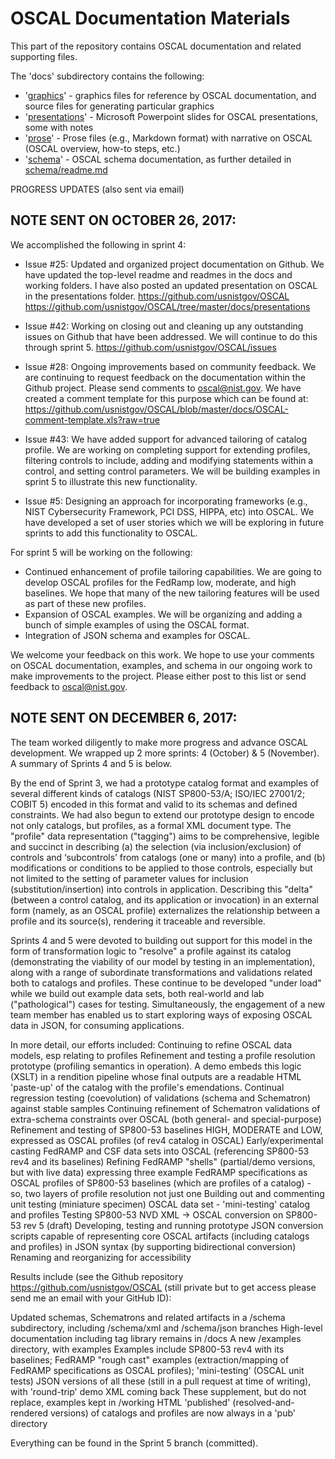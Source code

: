 # OSCAL Documentation Materials

This part of the repository contains OSCAL documentation and related supporting files.

The 'docs' subdirectory contains the following:

 * '[graphics](graphics)' - graphics files for reference by OSCAL documentation, and source files for generating particular graphics
 * '[presentations](presentations)' - Microsoft Powerpoint slides for OSCAL presentations, some with notes
 * '[prose](prose)' - Prose files (e.g., Markdown format) with narrative on OSCAL (OSCAL overview, how-to steps, etc.)
 * '[schema](schema)' - OSCAL schema documentation, as further detailed in [schema/readme.md](schema/readme.md)
  
PROGRESS UPDATES (also sent via email)

NOTE SENT ON OCTOBER 26, 2017:
-------------------------------
We accomplished the following in sprint 4:
- Issue #25: Updated and organized project documentation on Github. We have updated the top-level readme and readmes in the docs and working folders. I have also posted an updated presentation on OSCAL in the presentations folder.
https://github.com/usnistgov/OSCAL 
https://github.com/usnistgov/OSCAL/tree/master/docs/presentations 

- Issue #42: Working on closing out and cleaning up any outstanding issues on Github that have been addressed. We will continue to do this through sprint 5.
https://github.com/usnistgov/OSCAL/issues 

- Issue #28: Ongoing improvements based on community feedback. We are continuing to request feedback on the documentation within the Github project. Please send comments to oscal@nist.gov. We have created a comment template for this purpose which can be found at:
 https://github.com/usnistgov/OSCAL/blob/master/docs/OSCAL-comment-template.xls?raw=true 

- Issue #43: We have added support for advanced tailoring of catalog profile. We are working on completing support for extending profiles, filtering controls to include, adding and modifying statements within a control, and setting control parameters. We will be building examples in sprint 5 to illustrate this new functionality.

- Issue #5: Designing an approach for incorporating frameworks (e.g., NIST Cybersecurity Framework, PCI DSS, HIPPA, etc) into OSCAL. We have developed a set of user stories which we will be exploring in future sprints to add this functionality to OSCAL.

For sprint 5 will be working on the following:

- Continued enhancement of profile tailoring capabilities. We are going to develop OSCAL profiles for the FedRamp low, moderate, and high baselines. We hope that many of the new tailoring features will be used as part of these new profiles.
- Expansion of OSCAL examples. We will be organizing and adding a bunch of simple examples of using the OSCAL format.
- Integration of JSON schema and examples for OSCAL.

We welcome your feedback on this work. We hope to use your comments on OSCAL documentation, examples, and schema in our ongoing work to make improvements to the project. Please either post to this list or send feedback to oscal@nist.gov.

NOTE SENT ON DECEMBER 6, 2017:
------------------------------
The team worked diligently to make more progress and advance OSCAL development.
We wrapped up 2 more sprints: 4 (October) & 5 (November). A summary of Sprints 4 and 5 is below.

By the end of Sprint 3, we had a prototype catalog format and examples of several different kinds of catalogs (NIST SP800-53/A; ISO/IEC 27001/2; COBIT 5) encoded in this format and valid to its schemas and defined constraints. We had also begun to extend our prototype design to encode not only catalogs, but profiles, as a formal XML document type. The "profile" data representation ("tagging") aims to be comprehensive, legible and succinct in describing (a) the selection (via inclusion/exclusion) of controls and ‘subcontrols’ from catalogs (one or many) into a profile, and (b) modifications or conditions to be applied to those controls, especially but not limited to the setting of parameter values for inclusion (substitution/insertion) into controls in application. Describing this "delta" (between a control catalog, and its application or invocation) in an external form (namely, as an OSCAL profile) externalizes the relationship between a profile and its source(s), rendering it traceable and reversible.

Sprints 4 and 5 were devoted to building out support for this model in the form of transformation logic to "resolve" a profile against its catalog (demonstrating the viability of our model by testing in an implementation), along with a range of subordinate transformations and validations related both to catalogs and profiles. These continue to be developed "under load" while we build out example data sets, both real-world and lab ("pathological") cases for testing. Simultaneously, the engagement of a new team member has enabled us to start exploring ways of exposing OSCAL data in JSON, for consuming applications.

In more detail, our efforts included:
Continuing to refine OSCAL data models, esp relating to profiles
Refinement and testing a profile resolution prototype (profiling semantics in operation). A demo embeds this logic (XSLT) in a rendition pipeline whose final outputs are a readable HTML 'paste-up' of the catalog with the profile's emendations.
Continual regression testing (coevolution) of validations (schema and Schematron) against stable samples
Continuing refinement of Schematron validations of extra-schema constraints over OSCAL (both general- and special-purpose)
Refinement and testing of SP800-53 baselines HIGH, MODERATE and LOW, expressed as OSCAL profiles (of rev4 catalog in OSCAL)
Early/experimental casting FedRAMP and CSF data sets into OSCAL (referencing SP800-53 rev4 and its baselines)
Refining FedRAMP "shells" (partial/demo versions, but with live data) expressing three example FedRAMP specifications as OSCAL profiles of SP800-53 baselines (which are profiles of a catalog) - so, two layers of profile resolution not just one
Building out and commenting unit testing (miniature specimen) OSCAL data set - 'mini-testing' catalog and profiles
Testing SP800-53 NVD XML -> OSCAL conversion on SP800-53 rev 5 (draft)
Developing, testing and running prototype JSON conversion scripts capable of representing core OSCAL artifacts (including catalogs and profiles) in JSON syntax (by supporting bidirectional conversion)
Renaming and reorganizing for accessibility
 
Results include (see the Github repository https://github.com/usnistgov/OSCAL (still private but to get access please send me an email with your GitHub ID):
 
Updated schemas, Schematrons and related artifacts in a /schema subdirectory, including /schema/xml and /schema/json branches
High-level documentation including tag library remains in /docs
A new /examples directory, with examples
Examples include SP800-53 rev4 with its baselines; FedRAMP "rough cast" examples (extraction/mapping of FedRAMP specifications as OSCAL profiles); 'mini-testing' (OSCAL unit tests)
JSON versions of all these (still in a pull request at time of writing), with 'round-trip' demo XML coming back
These supplement, but do not replace, examples kept in /working
HTML 'published' (resolved-and-rendered versions) of catalogs and profiles are now always in a 'pub' directory
 
Everything can be found in the Sprint 5 branch (committed).
